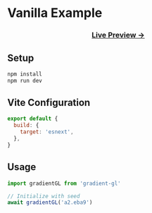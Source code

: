 # Vanilla Example

<div align="center">
    <h3>
        <a href="https://metaory.github.io/gradient-gl/vite-vanilla/" target="_blank">
            Live Preview →
        </a>
    </h3>
</div>

## Setup

```bash
npm install
npm run dev
```

## Vite Configuration

```js
export default {
  build: {
    target: 'esnext',
  },
}
```

## Usage

```js
import gradientGL from 'gradient-gl'

// Initialize with seed
await gradientGL('a2.eba9')
```
